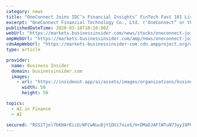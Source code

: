 ```yaml
---
category: news
title: "OneConnect Joins IDC’s Financial Insights’ FinTech Fast 101 List of Leading FinTech Companies in Asia"
excerpt: "OneConnect Financial Technology Co., Ltd. ('OneConnect” or the 'Company”) (NYSE: OCFT), a leading technology-as-a-service platform for"
publishedDateTime: 2020-03-18T10:16:00Z
webUrl: "https://markets.businessinsider.com/news/stocks/oneconnect-joins-idc-s-financial-insights-fintech-fast-101-list-of-leading-fintech-companies-in-asia-1029007485"
ampWebUrl: "https://markets.businessinsider.com/amp/news/oneconnect-joins-idc-s-financial-insights-fintech-fast-101-list-of-leading-fintech-companies-in-asia-1029007485"
cdnAmpWebUrl: "https://markets-businessinsider-com.cdn.ampproject.org/c/s/markets.businessinsider.com/amp/news/oneconnect-joins-idc-s-financial-insights-fintech-fast-101-list-of-leading-fintech-companies-in-asia-1029007485"
type: article

provider:
  name: Business Insider
  domain: businessinsider.com
  images:
    - url: "https://insideout.app/ai/assets/images/organizations/businessinsider.com-50x50.jpg"
      width: 50
      height: 50

topics:
  - AI in Finance
  - AI

secured: "RSS1Tjel7bKHArEiiU/WFCwNuu8jY1DUi7nioS/H+DMaDJAFlWTuN73yy19P0tluJ8lg3PuN4iccaDo8A2aQap3kcaqjdpC3md8jBqoYamRT3Ck+CqGRmkywRqtvVEcnS7eKmSnYQsnOHYrgWbKvyFy3OprmEnF7GjlrqOOMd19W7GFvudIV+rQygXuU7A1t09quxovUUMl4/xrNfZkzDNmmnwjuykvjHeu9CxSNXpsS2r5EQ5F96KXZcFTMadOHfnw3LNXDz7n8r9DwSdMnmQhIEaNMdi2UUro60cyyRD597jHGhNUNyCfT5OfD0n4T8L9RmVX8VT/dUhocyU3xyzr1waCqZWtVSs/N+m/TM9+X9uXk42mKXeVizk4wG9CjJVSAmd/r/cRGGr6vuk9iJWZ2A74/WH9wN2TxjbgV4+H2TgWJzxvL0eNhBOmhd9ul6v0AUj1JiQHyNrNUKH3S3flkHrHHkFBxNc6LgZVpXAQ=;37El0RelDVT113Mck8F6iA=="
---
```



